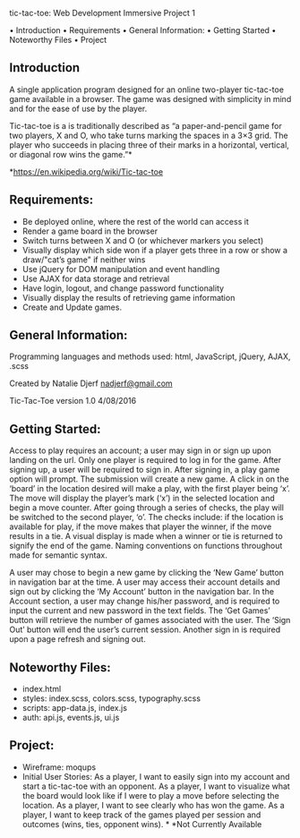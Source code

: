 tic-tac-toe: Web Development Immersive Project 1

•	Introduction
•	Requirements
•	General Information:
•	Getting Started
•	Noteworthy Files
•	Project

## Introduction

A single application program designed for an online two-player tic-tac-toe game available in a browser.
The game was designed with simplicity in mind and for the ease of use by the player.

Tic-tac-toe is a is traditionally described as “a paper-and-pencil game for two players, X and O, who take turns marking the spaces in a 3×3 grid. The player who succeeds in placing three of their marks in a horizontal, vertical, or diagonal row wins the game.”*

*https://en.wikipedia.org/wiki/Tic-tac-toe

## Requirements:

*	Be deployed online, where the rest of the world can access it
*	Render a game board in the browser
*	Switch turns between X and O (or whichever markers you select)
*	Visually display which side won if a player gets three in a row or show a draw/"cat’s game" if neither wins
*	Use jQuery for DOM manipulation and event handling
*	Use AJAX for data storage and retrieval
*	Have login, logout, and change password functionality
*	Visually display the results of retrieving game information
*	Create and Update games.

## General Information:

Programming languages and methods used: html, JavaScript,  jQuery, AJAX, .scss

Created by Natalie Djerf nadjerf@gmail.com

Tic-Tac-Toe version 1.0 4/08/2016

## Getting Started:

Access to play requires an account; a user may sign in or sign up upon landing on the url. Only one player is required to log in for the game.
After signing up, a user will be required to sign in. After signing in, a play game option will prompt. The submission will create a new game.
A click in on the ‘board’ in the location desired will make a play, with the first player being ‘x’. The move will display the player’s mark (‘x’) in the selected location and begin a move counter. After going through a series of checks, the play will be switched to the second player, ‘o’.  The checks include: if the location is available for play, if the move makes that player the winner, if the move results in a tie.
A visual display is made when a winner or tie is returned to signify the end of the game. Naming conventions on functions throughout made for semantic syntax.

A user may chose to begin a new game by clicking the ‘New Game’ button in navigation bar at the time.
A  user may access their account details and sign out by clicking the ‘My Account’ button in the navigation bar. In the Account section, a user may change his/her password, and is required to input the current and new password in the text fields. The ‘Get Games’ button will retrieve the number of games associated with the user.
The ‘Sign Out’ button will end the user’s current session. Another sign in is required upon a page refresh and signing out.

## Noteworthy Files:
* index.html
*	styles: index.scss, colors.scss, typography.scss
*	scripts: app-data.js, index.js
*	auth: api.js, events.js, ui.js

## Project:
*	Wireframe: moqups
*	Initial User Stories:
As a player, I want to easily sign into my account and start a tic-tac-toe with an opponent.
As a player, I want to visualize what the board would look like if I were to play a move before selecting the location.
As a player, I want to see clearly who has won the game.
As a player, I want to keep track of the games played per session and outcomes (wins, ties, opponent wins). *  *Not Currently Available

